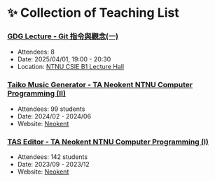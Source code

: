 # ✨ Collection of Teaching List
### [GDG Lecture - Git 指令與觀念(一)](./NTNU-GDG/git-tutorial-1)
- Attendees: 8
- Date: 2025/04/01, 19:00 - 20:30
- Location: [NTNU CSIE B1 Lecture Hall](https://maps.app.goo.gl/WMuARzzb13DFezyMA)

### [Taiko Music Generator - TA Neokent NTNU Computer Programming (II)](./TA-NTNU-neokent-CP/CP2024-II-HW0105)
- Attendees: 99 students
- Date: 2024/02 - 2024/06
- Website: [Neokent](https://sites.google.com/gapps.ntnu.edu.tw/neokent/teaching/past-courses/2024spring-computer-programming-ii?authuser=0)

### [TAS Editor - TA Neokent NTNU Computer Programming (I)](./TA-NTNU-neokent-CP/CP2023-I-HW0505)
- Attendees: 142 students
- Date: 2023/09 - 2023/12
- Website: [Neokent](https://sites.google.com/gapps.ntnu.edu.tw/neokent/teaching/past-courses/2023fall-computer-programming-i?authuser=0)
